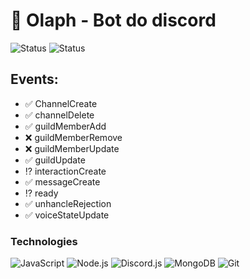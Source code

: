 # 🤖 Olaph - Bot do discord

![Status](https://img.shields.io/badge/version-v2-blue)
![Status](https://img.shields.io/badge/status-development-orange)

## Events:
- ✅ ChannelCreate
- ✅ channelDelete
- ✅  guildMemberAdd
- ❌  guildMemberRemove
- ❌  guildMemberUpdate
- ✅  guildUpdate
- ⁉️  interactionCreate
- ✅  messageCreate
- ⁉️  ready
- ✅  unhancleRejection
- ✅  voiceStateUpdate

### Technologies

![JavaScript](https://img.shields.io/badge/-JavaScript-05122A?style=flat&logo=javascript)
![Node.js](https://img.shields.io/badge/-Node.js-05122A?style=flat&logo=node.js)
![Discord.js](https://img.shields.io/badge/-Discord.js-05122A?style=flat&logo=discord)
![MongoDB](https://img.shields.io/badge/-MongoDB-05122A?style=flat&logo=mongodb) 
![Git](https://img.shields.io/badge/-Git-05122A?style=flat&logo=git) 



